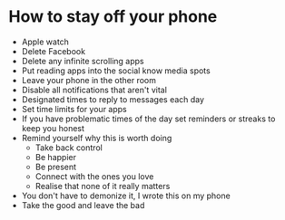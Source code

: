 # How to stay off your phone

* Apple watch
* Delete Facebook
* Delete any infinite scrolling apps
* Put reading apps into the social know media spots
* Leave your phone in the other room
* Disable all notifications that aren't vital
* Designated times to reply to messages each day
* Set time limits for your apps
* If you have problematic times of the day set reminders or streaks to keep you honest
* Remind yourself why this is worth doing
  * Take back control
  * Be happier
  * Be present
  * Connect with the ones you love
  * Realise that none of it really matters
* You don't have to demonize it, I wrote this on my phone
* Take the good and leave the bad

